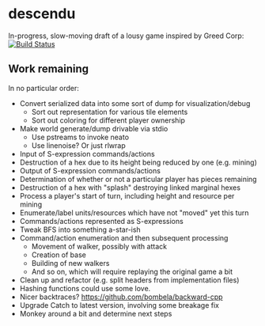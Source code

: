 descendu
========

In-progress, slow-moving draft of a lousy game inspired by Greed Corp: [![Build
Status](https://travis-ci.org/RhysU/descendu.svg?branch=master)](https://travis-ci.org/RhysU/descendu)

Work remaining
--------------

In no particular order:

 * Convert serialized data into some sort of dump for visualization/debug
     * Sort out representation for various tile elements
     * Sort out coloring for different player ownership
 * Make world generate/dump drivable via stdio
     * Use pstreams to invoke neato
     * Use linenoise?  Or just rlwrap
 * Input of S-expression commands/actions
 * Destruction of a hex due to its height being reduced by one (e.g. mining)
 * Output of S-expression commands/actions
 * Determination of whether or not a particular player has pieces remaining
 * Destruction of a hex with "splash" destroying linked marginal hexes
 * Process a player's start of turn, including height and resource per mining
 * Enumerate/label units/resources which have not "moved" yet this turn
 * Commands/actions represented as S-expressions
 * Tweak BFS into something a-star-ish
 * Command/action enumeration and then subsequent processing
     * Movement of walker, possibly with attack
     * Creation of base
     * Building of new walkers
     * And so on, which will require replaying the original game a bit
 * Clean up and refactor (e.g. split headers from implementation files)
 * Hashing functions could use some love.
 * Nicer backtraces? https://github.com/bombela/backward-cpp
 * Upgrade Catch to latest version, involving some breakage fix
 * Monkey around a bit and determine next steps
